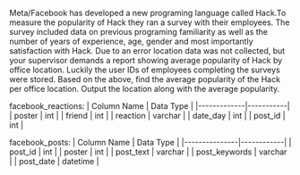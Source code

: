 Meta/Facebook has developed a new programing language called Hack.To measure the popularity of Hack they ran a survey with their employees. 
The survey included data on previous programing familiarity as well as the number of years of experience, age, gender and most importantly satisfaction with Hack. 
Due to an error location data was not collected, but your supervisor demands a report showing average popularity of Hack by office location. 
Luckily the user IDs of employees completing the surveys were stored.
Based on the above, find the average popularity of the Hack per office location.
Output the location along with the average popularity.

facebook_reactions:
| Column Name | Data Type |
|-------------|-----------|
| poster      | int       |
| friend      | int       |
| reaction    | varchar   |
| date_day    | int       |
| post_id     | int       |

facebook_posts:
| Column Name   | Data Type  |
|---------------|------------|
| post_id       | int        |
| poster        | int        |
| post_text     | varchar    |
| post_keywords | varchar    |
| post_date     | datetime   |
